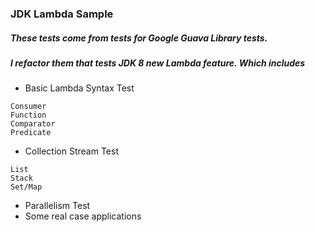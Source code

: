 ### JDK Lambda Sample

##### These tests come from tests for Google Guava Library tests.
##### I refactor them that tests JDK 8 new Lambda feature. Which includes

* Basic Lambda Syntax Test
```
Consumer
Function
Comparator
Predicate
```
* Collection Stream Test
```
List
Stack
Set/Map
```
* Parallelism Test
* Some real case applications
